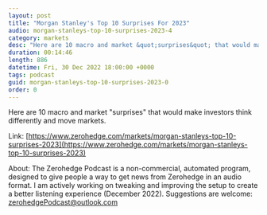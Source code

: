 ```yaml
---
layout: post
title: "Morgan Stanley's Top 10 Surprises For 2023"
audio: morgan-stanleys-top-10-surprises-2023-4
category: markets
desc: "Here are 10 macro and market &quot;surprises&quot; that would make investors think differently and move markets."
duration: 00:14:46
length: 886
datetime: Fri, 30 Dec 2022 18:00:00 +0000
tags: podcast
guid: morgan-stanleys-top-10-surprises-2023-0
order: 0
---
```

Here are 10 macro and market &quot;surprises&quot; that would make investors think differently and move markets.

Link: [https://www.zerohedge.com/markets/morgan-stanleys-top-10-surprises-2023](https://www.zerohedge.com/markets/morgan-stanleys-top-10-surprises-2023)

About: The Zerohedge Podcast is a non-commercial, automated program, designed to give people a way to get news from Zerohedge in an audio format.  I am actively working on tweaking and improving the setup to create a better listening experience (December 2022).  Suggestions are welcome: [zerohedgePodcast@outlook.com](mailto:zerohedgePodcast@outlook.com)